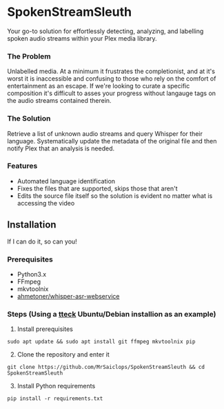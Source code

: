# SpokenStreamSleuth
Your go-to solution for effortlessly detecting, analyzing, and labelling spoken audio streams within your Plex media library. 

### The Problem
Unlabelled media. At a minimum it frustrates the completionist, and at it's worst it is inaccessible and confusing to those who rely on the comfort of entertainment as an escape. If we're looking to curate a specific composition it's difficult to asses your progress without langauge tags on the audio streams contained therein. 

### The Solution
Retrieve a list of unknown audio streams and query Whisper for their language. Systematically update the metadata of the original file and then notify Plex that an analysis is needed.
### Features
*  Automated language identification
*  Fixes the files that are supported, skips those that aren't
*  Edits the source file itself so the solution is evident no matter what is accessing the video

## Installation
If I can do it, so can you!
### Prerequisites
*  Python3.x
*  FFmpeg
*  mkvtoolnix
*  [ahmetoner/whisper-asr-webservice](https://github.com/ahmetoner/whisper-asr-webservice)

### Steps (Using a [tteck](https://tteck.github.io/Proxmox/) Ubuntu/Debian installion as an example)
1. Install prerequisites
```console
sudo apt update && sudo apt install git ffmpeg mkvtoolnix pip
```
2. Clone the repository and enter it
```console
git clone https://github.com/MrSaiclops/SpokenStreamSleuth && cd SpokenStreamSleuth
```
3. Install Python requirements
```console
pip install -r requirements.txt
```
